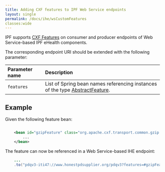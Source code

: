 ```yaml
---
title: Adding CXF features to IPF Web Service endpoints
layout: single
permalink: /docs/ihe/wsCustomFeatures
classes:wide
---
```



IPF supports [CXF Features](https://cxf.apache.org/docs/features.html) on consumer and producer endpoints of
Web Service-based IPF eHealth components.

The corresponding endpoint URI should be extended with the following parameter:

| Parameter name   | Description
|:-----------------|:---------------------------------------------
| `features`       | List of Spring bean names referencing instances of the type [AbstractFeature](https://cxf.apache.org/javadoc/latest/org/apache/cxf/feature/AbstractFeature.html).

## Example

Given the following feature bean:

```xml

    <bean id="gzipFeature" class="org.apache.cxf.transport.common.gzip.GZIPFeature">
        ...
    </bean>
```

The feature can now be referenced in a Web Service-based IHE endpoint:

```java
    ...
    .to("pdqv3-iti47://www.honestpdsupplier.org/pdqv3?features=#gzipFeature");
```